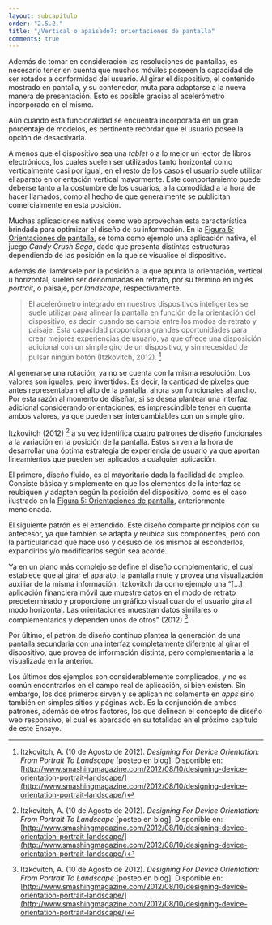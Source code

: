 ```yaml
---
layout: subcapitulo
order: "2.5.2."
title: "¿Vertical o apaisado?: orientaciones de pantalla"
comments: true
---
```


Además de tomar en consideración las resoluciones de pantallas, es necesario tener en cuenta que muchos móviles poseeen la capacidad de ser rotados a conformidad del usuario. Al girar el dispositivo, el contenido mostrado en pantalla, y su contenedor, muta para adaptarse a la nueva manera de presentación. Esto es posible gracias al acelerómetro incorporado en el mismo.

Aún cuando esta funcionalidad se encuentra incorporada en un gran porcentaje de modelos, es pertinente recordar que el usuario posee la opción de desactivarla.

A menos que el dispositivo sea una _tablet_ o a lo mejor un lector de libros electrónicos, los cuales suelen ser utilizados tanto horizontal como verticalmente casi por igual, en el resto de los casos el usuario suele utilizar el aparato en orientación vertical mayormente. Este comportamiento puede deberse tanto a la costumbre de los usuarios, a la comodidad a la hora de hacer llamados, como al hecho de que generalmente se publicitan comercialmente en esta posición.

Muchas aplicaciones nativas como web aprovechan esta característica brindada para optimizar el diseño de su información. En la [Figura  5: Orientaciones de pantalla](../../../anexo), se toma como ejemplo una aplicación nativa, el juego _Candy Crush Saga_, dado que presenta distintas estructuras dependiendo de las posición en la que se visualice el dispositivo.

Además de llamársele por la posición a la que apunta la orientación, vertical u horizontal, suelen ser denominadas en retrato, por su término en inglés _portrait_, o paisaje, por _landscape_, respectivamente.

> El acelerómetro integrado en nuestros dispositivos inteligentes se suele utilizar para alinear la pantalla en función de la orientación del dispositivo, es decir, cuando se cambia entre los modos de retrato y paisaje. Esta capacidad proporciona grandes oportunidades para crear mejores experiencias de usuario, ya que ofrece una disposición adicional con un simple giro de un dispositivo, y sin necesidad de pulsar ningún botón (Itzkovitch, 2012). [^fn-itzkovitch_2012]

Al generarse una rotación, ya no se cuenta con la misma resolución. Los valores son iguales, pero invertidos. Es decir, la cantidad de pixeles que antes representaban el alto de la pantalla, ahora son funcionales al ancho. Por esta razón al momento de diseñar, si se desea plantear una interfaz adicional considerando orientaciones, es imprescindible tener en cuenta ambos valores, ya que pueden ser intercambiables con un simple giro.

Itzkovitch (2012) [^fn-itzkovitch_2012] a su vez identifica cuatro patrones de diseño funcionales a la variación en la posición de la pantalla. Estos sirven a la hora de desarrollar una óptima estrategia de experiencia de usuario ya que aportan lineamientos que pueden ser aplicados a cualquier aplicación.

El primero, diseño fluido, es el mayoritario dada la facilidad de empleo. Consiste básica y simplemente en que los elementos de la interfaz se reubiquen y adapten según la posición del dispositivo, como es el caso ilustrado en la [Figura 5: Orientaciones de pantalla](../../../anexo), anteriormente mencionada.

El siguiente patrón es el extendido. Este diseño comparte principios con su antecesor, ya que también se adapta y reubica sus componentes, pero con la particularidad que hace uso y desuso de los mismos al esconderlos, expandirlos y/o modificarlos según sea acorde.

Ya en un plano más complejo se define el diseño complementario, el cual establece que al girar el aparato, la pantalla mute y provea una visualización auxiliar de la misma información. Itzkovitch da como ejemplo una “[…] aplicación financiera móvil que muestre datos en el modo de retrato predeterminado y proporcione un gráfico visual cuando el usuario gira al modo horizontal. Las orientaciones muestran datos similares o complementarios y dependen unos de otros” (2012) [^fn-itzkovitch_2012].

Por último, el patrón de diseño continuo plantea la generación de una pantalla secundaria con una interfaz completamente diferente al girar el dispositivo, que provea de información distinta, pero complementaria a la visualizada en la anterior.

Los últimos dos ejemplos son considerablemente complicados, y no es común encontrarlos en el campo real de aplicación, si bien existen. Sin embargo, los dos primeros sirven y se aplican no solamente en _apps_ sino también en simples sitios y páginas web. Es la conjunción de ambos patrones, además de otros factores, los que delinean el concepto de diseño web responsivo, el cual es abarcado en su totalidad en el próximo capítulo de este Ensayo.

[^fn-itzkovitch_2012]: Itzkovitch, A. (10 de Agosto de 2012). _Designing For Device Orientation: From Portrait To Landscape_ [posteo en blog]. Disponible en: [http://www.smashingmagazine.com/2012/08/10/designing-device-orientation-portrait-landscape/](http://www.smashingmagazine.com/2012/08/10/designing-device-orientation-portrait-landscape/)
